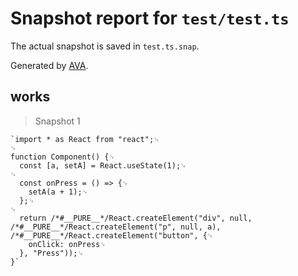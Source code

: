 # Snapshot report for `test/test.ts`

The actual snapshot is saved in `test.ts.snap`.

Generated by [AVA](https://avajs.dev).

## works

> Snapshot 1

    `import * as React from "react";␊
    ␊
    function Component() {␊
      const [a, setA] = React.useState(1);␊
    ␊
      const onPress = () => {␊
        setA(a + 1);␊
      };␊
    ␊
      return /*#__PURE__*/React.createElement("div", null, /*#__PURE__*/React.createElement("p", null, a), /*#__PURE__*/React.createElement("button", {␊
        onClick: onPress␊
      }, "Press"));␊
    }`
